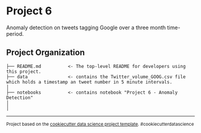 Project 6
==============================

Anomaly detection on tweets tagging Google over a three month time-period.

Project Organization
------------

    ├── README.md          <- The top-level README for developers using this project.
    ├── data               <- contains the Twitter_volume_GOOG.csv file which holds a timestamp an tweet number in 5 minute intervals.
    │
    ├── notebooks          <- contains notebook "Project 6 - Anomaly Detection"
    │                        
    │                         


--------

<p><small>Project based on the <a target="_blank" href="https://drivendata.github.io/cookiecutter-data-science/">cookiecutter data science project template</a>. #cookiecutterdatascience</small></p>
